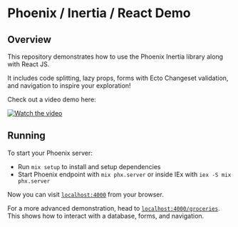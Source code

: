 # Phoenix / Inertia / React Demo

## Overview

This repository demonstrates how to use the Phoenix Inertia library along with React JS.

It includes code splitting, lazy props, forms with Ecto Changeset validation, and navigation to inspire your exploration!

Check out a video demo here:

[![Watch the video](https://img.youtube.com/vi/uyfyFRvng3c/maxresdefault.jpg)](https://youtu.be/uyfyFRvng3c)

## Running

To start your Phoenix server:

  * Run `mix setup` to install and setup dependencies
  * Start Phoenix endpoint with `mix phx.server` or inside IEx with `iex -S mix phx.server`

Now you can visit [`localhost:4000`](http://localhost:4000) from your browser.

For a more advanced demonstration, head to [`localhost:4000/groceries`](http://localhost:4000/groceries).
This shows how to interact with a database, forms, and navigation.
